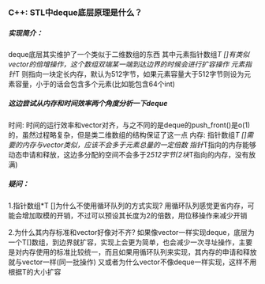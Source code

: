 ### C++: STL中deque底层原理是什么？

##### 实现简介：
deque底层其实维护了一个类似于二维数组的东西
其中元素指针数组*T []有类似vector的倍增操作，这个数组双端某一端到达边界的时候会进行扩容操作
元素指针*T 则指向一块定长内存，默认为512字节，如果元素容量大于512字节则设为元素容量，小于的话会包含多个元素(比如能包含64个int)

##### 这边尝试从内存和时间效率两个角度分析一下deque
时间:
时间的运行效率和vector对齐，与之不同的是deque的push_front()是o(1)的，虽然过程略复杂，但是类二维数组的结构保证了这一点
内存:
指针数组*T []需要的内存与vector类似，应该不会多于元素总量的一定倍数
指针*T指向的内存能够动态申请和释放，这边多分配的空间不会多于2*512字节(2块*T指向的内存，没有放满)

##### 疑问：
1.指针数组*T []为什么不使用循环队列的方式实现?
用循环队列感觉更省内存，可能会增加取模的开销，不过可以预设其长度为2的倍数，用位移操作来减少开销

2.为什么其内存标准和vector好像对不齐?
如果像vector一样实现deque，底层为一个T[]数组，到边界就扩容，实现上会更为简单，也会减少一次寻址操作，主要是对内存使用的标准比较统一，而且如果用循环队列来实现，其内存的申请和释放就与vector一样(同一批操作)
又或者为什么vector不像deque一样实现，这样不用根据T的大小扩容
